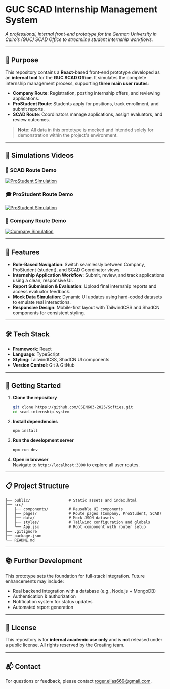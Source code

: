 # GUC SCAD Internship Management System

_A professional, internal front-end prototype for the German University in Cairo’s (GUC) SCAD Office to streamline student internship workflows._

---

## 🎯 Purpose
This repository contains a **React**-based front-end prototype developed as an **internal tool** for the **GUC SCAD Office**. It simulates the complete internship management process, supporting **three main user routes**:

- **Company Route**: Registration, posting internship offers, and reviewing applications.  
- **ProStudent Route**: Students apply for positions, track enrollment, and submit reports.  
- **SCAD Route**: Coordinators manage applications, assign evaluators, and review outcomes.  

> **Note:** All data in this prototype is mocked and intended solely for demonstration within the project's environment.

---

## 🔗 Simulations Videos

### 🏢 SCAD Route Demo

[![ProStudent Simulation](https://img.youtube.com/vi/IiCnMf6hhCs/0.jpg)](https://www.youtube.com/embed/IiCnMf6hhCs)

### 🎓 ProStudent Route Demo

[![ProStudent Simulation](https://img.youtube.com/vi/w39ejf-nUus/0.jpg)](https://www.youtube.com/embed/w39ejf-nUus)

### 📁 Company Route Demo

[![Company Simulation](https://img.youtube.com/vi/H3d6b-X_460/0.jpg)](https://www.youtube.com/embed/H3d6b-X_460)




---

## 📝 Features
- **Role-Based Navigation**: Switch seamlessly between Company, ProStudent (student), and SCAD Coordinator views.
- **Internship Application Workflow**: Submit, review, and track applications using a clean, responsive UI.
- **Report Submission & Evaluation**: Upload final internship reports and access evaluator feedback.
- **Mock Data Simulation**: Dynamic UI updates using hard-coded datasets to emulate real interactions.
- **Responsive Design**: Mobile-first layout with TailwindCSS and ShadCN components for consistent styling.

---

## 🛠️ Tech Stack
- **Framework**: React  
- **Language**: TypeScript 
- **Styling**: TailwindCSS, ShadCN UI components  
- **Version Control**: Git & GitHub  

---

## 🚀 Getting Started
1. **Clone the repository**  
   ```bash
   git clone https://github.com/CSEN603-2025/Softies.git
   cd scad-internship-system
   ```
2. **Install dependencies**  
   ```bash
   npm install
   ```
3. **Run the development server**  
   ```bash
   npm run dev
   ```
4. **Open in browser**  
   Navigate to `http://localhost:3000` to explore all user routes.

---

## 📋 Project Structure
```text
├── public/                 # Static assets and index.html
├── src/
│   ├── components/         # Reusable UI components
│   ├── pages/              # Route pages (Company, ProStudent, SCAD)
│   ├── data/               # Mock JSON datasets
│   ├── styles/             # Tailwind configuration and globals
│   └── App.jsx             # Root component with router setup
├── .gitignore
├── package.json
└── README.md
```

---

## 📚 Further Development
This prototype sets the foundation for full-stack integration. Future enhancements may include:
- Real backend integration with a database (e.g., Node.js + MongoDB)
- Authentication & authorization
- Notification system for status updates
- Automated report generation

---

## 📄 License
This repository is for **internal academic use only** and is **not** released under a public license. All rights reserved by the Creating team.

---

## 📬 Contact
For questions or feedback, please contact [roger.elias669@gmail.com](mailto:roger.elias669@gmail.com).
